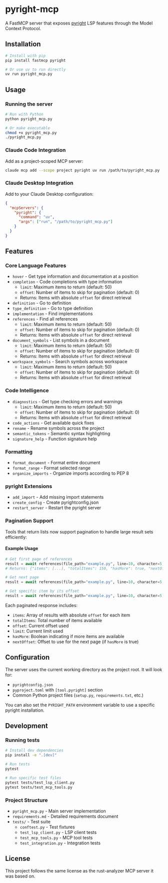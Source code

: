 # pyright-mcp

A FastMCP server that exposes [pyright](https://github.com/microsoft/pyright) LSP features through the Model Context Protocol.

## Installation

```bash
# Install with pip
pip install fastmcp pyright

# Or use uv to run directly
uv run pyright_mcp.py
```

## Usage

### Running the server

```bash
# Run with Python
python pyright_mcp.py

# Or make executable
chmod +x pyright_mcp.py
./pyright_mcp.py
```

### Claude Code Integration

Add as a project-scoped MCP server:

```bash
claude mcp add --scope project pyright uv run /path/to/pyright_mcp.py
```

### Claude Desktop Integration

Add to your Claude Desktop configuration:

```json
{
  "mcpServers": {
    "pyright": {
      "command": "uv",
      "args": ["run", "/path/to/pyright_mcp.py"]
    }
  }
}
```

## Features

### Core Language Features
- `hover` - Get type information and documentation at a position
- `completion` - Code completions with type information
  - `limit`: Maximum items to return (default: 50)
  - `offset`: Number of items to skip for pagination (default: 0)
  - Returns: Items with absolute `offset` for direct retrieval
- `definition` - Go to definition
- `type_definition` - Go to type definition
- `implementation` - Find implementations
- `references` - Find all references
  - `limit`: Maximum items to return (default: 50)
  - `offset`: Number of items to skip for pagination (default: 0)
  - Returns: Items with absolute `offset` for direct retrieval
- `document_symbols` - List symbols in a document
  - `limit`: Maximum items to return (default: 50)
  - `offset`: Number of items to skip for pagination (default: 0)
  - Returns: Items with absolute `offset` for direct retrieval
- `workspace_symbols` - Search symbols across workspace
  - `limit`: Maximum items to return (default: 50)
  - `offset`: Number of items to skip for pagination (default: 0)
  - Returns: Items with absolute `offset` for direct retrieval

### Code Intelligence
- `diagnostics` - Get type checking errors and warnings
  - `limit`: Maximum items to return (default: 50)
  - `offset`: Number of items to skip for pagination (default: 0)
  - Returns: Items with absolute `offset` for direct retrieval
- `code_actions` - Get available quick fixes
- `rename` - Rename symbols across the project
- `semantic_tokens` - Semantic syntax highlighting
- `signature_help` - Function signature help

### Formatting
- `format_document` - Format entire document
- `format_range` - Format selected range
- `organize_imports` - Organize imports according to PEP 8

### pyright Extensions
- `add_import` - Add missing import statements
- `create_config` - Create pyrightconfig.json
- `restart_server` - Restart the pyright server

### Pagination Support

Tools that return lists now support pagination to handle large result sets efficiently:

#### Example Usage

```python
# Get first page of references
result = await references(file_path="example.py", line=10, character=5, limit=20, offset=0)
# Returns: {"items": [...], "totalItems": 150, "hasMore": true, "nextOffset": 20}

# Get next page
result = await references(file_path="example.py", line=10, character=5, limit=20, offset=20)

# Get specific item by its offset
result = await references(file_path="example.py", line=10, character=5, limit=1, offset=42)
```

Each paginated response includes:
- `items`: Array of results with absolute `offset` for each item
- `totalItems`: Total number of items available
- `offset`: Current offset used
- `limit`: Current limit used
- `hasMore`: Boolean indicating if more items are available
- `nextOffset`: Offset to use for the next page (if `hasMore` is true)

## Configuration

The server uses the current working directory as the project root. It will look for:
- `pyrightconfig.json`
- `pyproject.toml` with `[tool.pyright]` section
- Common Python project files (`setup.py`, `requirements.txt`, etc.)

You can also set the `PYRIGHT_PATH` environment variable to use a specific pyright installation.

## Development

### Running tests

```bash
# Install dev dependencies
pip install -e ".[dev]"

# Run tests
pytest

# Run specific test files
pytest tests/test_lsp_client.py
pytest tests/test_mcp_tools.py
```

### Project Structure

- `pyright_mcp.py` - Main server implementation
- `requirements.md` - Detailed requirements document
- `tests/` - Test suite
  - `conftest.py` - Test fixtures
  - `test_lsp_client.py` - LSP client tests
  - `test_mcp_tools.py` - MCP tool tests
  - `test_integration.py` - Integration tests

## License

This project follows the same license as the rust-analyzer MCP server it was based on.